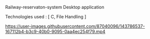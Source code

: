 Railway-reservaton-system Desktop application

Technologies used : [ C, File Handling ]

https://user-images.githubusercontent.com/87040096/143786537-167112b4-b3c9-40b0-9095-0aa4ec254f79.mp4

